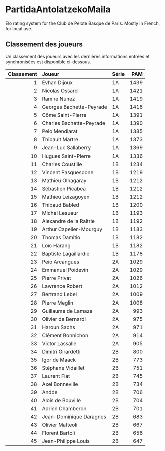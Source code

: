 # PartidaAntolatzekoMaila
Elo rating system for the Club de Pelote Basque de Paris. Mostly in French, for local use.

## Classement des joueurs
Un classement des joueurs avec les dernières informations entrées et synchronisées est disponible ci-dessous.

|   Classement | Joueur                   | Série   |   PAM |
|-------------:|:-------------------------|:--------|------:|
|            1 | Evhan Dijoux             | 1A      |  1439 |
|            2 | Nicolas Ossard           | 1A      |  1421 |
|            3 | Ramire Nunez             | 1A      |  1419 |
|            4 | Georges Bachette-Peyrade | 1A      |  1416 |
|            5 | Côme Saint-Pierre        | 1A      |  1391 |
|            6 | Charles Bachette-Peyrade | 1A      |  1390 |
|            7 | Peio Mendiarat           | 1A      |  1385 |
|            8 | Thibault Martre          | 1A      |  1373 |
|            9 | Jean-Luc Sallaberry      | 1A      |  1369 |
|           10 | Hugues Saint-Pierre      | 1A      |  1336 |
|           11 | Charles Coustille        | 1B      |  1234 |
|           12 | Vincent Pasquesoone      | 1B      |  1219 |
|           13 | Mathieu Olhagaray        | 1B      |  1212 |
|           14 | Sébastien Picabea        | 1B      |  1212 |
|           15 | Mathieu Leizagoyen       | 1B      |  1212 |
|           16 | Thibaud Babled           | 1B      |  1200 |
|           17 | Michel Lesueur           | 1B      |  1193 |
|           18 | Alexandre de la Raitrie  | 1B      |  1192 |
|           19 | Arthur Capelier-Mourguy  | 1B      |  1183 |
|           20 | Thomas Damitio           | 1B      |  1182 |
|           21 | Loïc Harang              | 1B      |  1182 |
|           22 | Baptiste Lagaillardie    | 1B      |  1178 |
|           23 | Peio Arcangues           | 2A      |  1029 |
|           24 | Emmanuel Poidevin        | 2A      |  1029 |
|           25 | Pierre Privat            | 2A      |  1026 |
|           26 | Lawrence Robert          | 2A      |  1012 |
|           27 | Bertrand Lebel           | 2A      |  1009 |
|           28 | Pierre Meglin            | 2A      |  1008 |
|           29 | Guillaume de Lamaze      | 2A      |   993 |
|           30 | Olivier de Bernardi      | 2A      |   975 |
|           31 | Haroun Sachs             | 2A      |   971 |
|           32 | Clément Bonnichon        | 2A      |   914 |
|           33 | Victor Lassalle          | 2A      |   905 |
|           34 | Dimitri Girardetti       | 2B      |   800 |
|           35 | Igor de Maack            | 2B      |   773 |
|           36 | Stéphane Vidaillet       | 2B      |   751 |
|           37 | Laurent Fiat             | 2B      |   745 |
|           38 | Axel Bonneville          | 2B      |   734 |
|           39 | Andde                    | 2B      |   706 |
|           40 | Alois de Bouville        | 2B      |   704 |
|           41 | Adrien Chamberon         | 2B      |   701 |
|           42 | Jean-Dominique Daragnes  | 2B      |   683 |
|           43 | Olivier Matteoli         | 2B      |   667 |
|           44 | Florent Bartoli          | 2B      |   656 |
|           45 | Jean-Philippe Louis      | 2B      |   647 |
